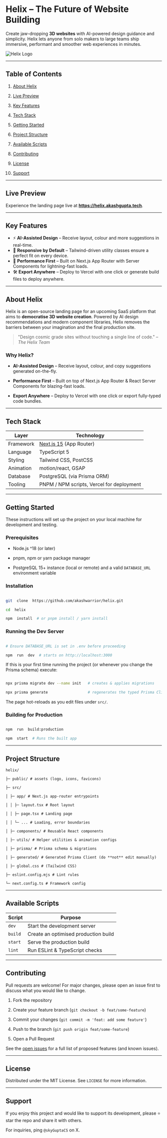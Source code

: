 # Helix – The Future of Website Building   

Create jaw-dropping **3D websites** with AI-powered design guidance and simplicity. Helix lets anyone from solo makers to large teams ship immersive, performant and smoother web experiences in minutes.
  
![Helix Logo](public/logo.png)

---  

## Table of Contents

1. [About Helix](#about-helix)

2. [Live Preview](#live-preview)

3. [Key Features](#key-features)

4. [Tech Stack](#tech-stack)

5. [Getting Started](#getting-started)

6. [Project Structure](#project-structure)

7. [Available Scripts](#available-scripts)

8. [Contributing](#contributing)

9. [License](#license)

10. [Support](#support)

---  

## Live Preview

Experience the landing page live at **https://helix.akashgupta.tech**.

---  

## Key Features

- ⚡️ **AI-Assisted Design** – Receive layout, colour and more suggestions in real-time.
- 📱 **Responsive by Default** – Tailwind-driven utility classes ensure a perfect fit on every device.
- 🚀 **Performance First** – Built on Next.js App Router with Server Components for lightning-fast loads.
- 🛠️ **Export Anywhere** – Deploy to Vercel with one click or generate build files to deploy anywhere.

---  

## About Helix

Helix is an open-source landing page for an upcoming SaaS platform that aims to **democratise 3D website creation**. Powered by AI design recommendations and modern component libraries, Helix removes the barriers between your imagination and the final production site.  

> "Design cosmic grade sites without touching a single line of code." – *The Helix Team*


### Why Helix?

* **AI-Assisted Design** – Receive layout, colour, and copy suggestions generated on-the-fly.

* **Performance First** – Built on top of Next.js App Router & React Server Components for blazing-fast loads.

* **Export Anywhere** – Deploy to Vercel with one click or export fully-typed code bundles.

---

## Tech Stack

| Layer | Technology |
|-------|------------|
| Framework | [Next.js 15](https://nextjs.org/) (App Router) |
| Language | TypeScript 5 |
| Styling | Tailwind CSS, PostCSS |
| Animation | motion/react, GSAP |
| Database | PostgreSQL (via Prisma ORM) |
| Tooling | PNPM / NPM scripts, Vercel for deployment |

---

## Getting Started

These instructions will set up the project on your local machine for development and testing.


### Prerequisites

- Node.js ^18 (or later)

- pnpm, npm or yarn package manager

- PostgreSQL 15+ instance (local or remote) and a valid `DATABASE_URL` environment variable
  

### Installation

```bash

git  clone  https://github.com/akashwarrior/helix.git

cd  helix

npm  install  # or pnpm install / yarn install

```

### Running the Dev Server

```bash

# Ensure DATABASE_URL is set in .env before proceeding

npm  run  dev  # starts on http://localhost:3000

```

If this is your first time running the project (or whenever you change the Prisma schema) execute:

```bash

npx prisma migrate dev --name init   # creates & applies migrations

npx prisma generate                  # regenerates the typed Prisma Client

```

The page hot-reloads as you edit files under `src/`.

  

### Building for Production

```bash

npm  run  build:production

npm  start  # Runs the built app

```

---  

## Project Structure

```
helix/

├─ public/ # assets (logo, icons, favicons)

├─ src/

│ ├─ app/ # Next.js app-router entrypoints

│ │ ├─ layout.tsx # Root layout

│ │ ├─ page.tsx # Landing page

│ │ └─ ... # Loading, error boundaries

│ ├─ components/ # Reusable React components

│ ├─ utils/ # Helper utilities & animation configs

│ ├─ prisma/ # Prisma schema & migrations

│ ├─ generated/ # Generated Prisma Client (do **not** edit manually)

│ ├─ global.css # (Tailwind CSS)

├─ eslint.config.mjs # Lint rules

└─ next.config.ts # Framework config

```

---

## Available Scripts

| Script | Purpose |
|--------|---------|
| `dev` | Start the development server |
| `build` | Create an optimised production build |
| `start` | Serve the production build |
| `lint` | Run ESLint & TypeScript checks |

---    

## Contributing

Pull requests are welcome! For major changes, please open an issue first to discuss what you would like to change.

1. Fork the repository

2. Create your feature branch (`git checkout -b feat/some-feature`)

3. Commit your changes (`git commit -m 'feat: add some feature'`)

4. Push to the branch (`git push origin feat/some-feature`)

5. Open a Pull Request

See the [open issues](https://github.com/akashwarrior/helix/issues) for a full list of proposed features (and known issues).

---

## License

Distributed under the MIT License. See `LICENSE` for more information.

---  

## Support

If you enjoy this project and would like to support its development, please ⭐ star the repo and share it with others.


For inquiries, ping `@skyGuptaCS` on X.